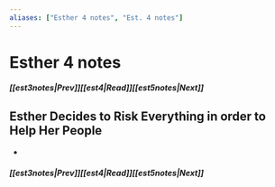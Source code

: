 ```yaml
---
aliases: ["Esther 4 notes", "Est. 4 notes"]
---
```

# Esther 4 notes
##### <span class=arrow-left></span>[[est3notes|Prev]]<span class=navigation-separator></span>[[est4|Read]]<span class=navigation-separator></span>[[est5notes|Next]]<span class=arrow-right></span>
## Esther Decides to Risk Everything in order to Help Her People
- 
##### <span class=arrow-left></span>[[est3notes|Prev]]<span class=navigation-separator></span>[[est4|Read]]<span class=navigation-separator></span>[[est5notes|Next]]<span class=arrow-right></span>